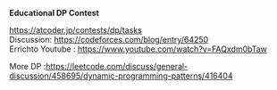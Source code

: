 **Educational DP Contest**

https://atcoder.jp/contests/dp/tasks  
Discussion: https://codeforces.com/blog/entry/64250  
Errichto Youtube : https://www.youtube.com/watch?v=FAQxdm0bTaw  

More DP :https://leetcode.com/discuss/general-discussion/458695/dynamic-programming-patterns/416404


